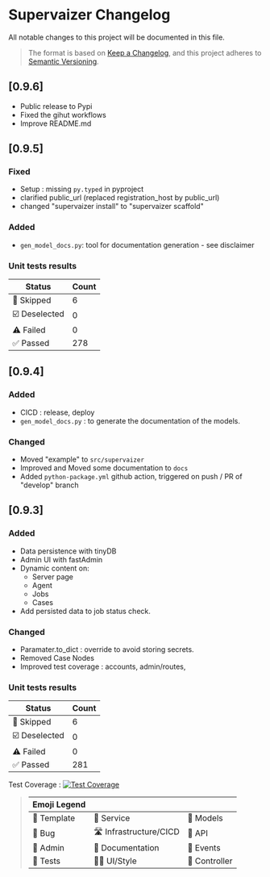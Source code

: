 # Supervaizer Changelog

All notable changes to this project will be documented in this file.

> The format is based on [Keep a Changelog](https://keepachangelog.com/en/1.0.0/), and this project adheres to [Semantic Versioning](https://semver.org/spec/v2.0.0.html).

## [0.9.6]

- Public release to Pypi
- Fixed the gihut workflows
- Improve README.md

## [0.9.5]

### Fixed

- Setup : missing `py.typed` in pyproject
- clarified public_url (replaced registration_host by public_url)
- changed "supervaizer install" to "supervaizer scaffold"

### Added

- `gen_model_docs.py`: tool for documentation generation - see disclaimer

### Unit tests results

| Status        | Count |
| ------------- | ----- |
| 🤔 Skipped    | 6     |
| ☑️ Deselected | 0     |
| ⚠️ Failed     | 0     |
| ✅ Passed     | 278   |

## [0.9.4]

### Added

- CICD : release, deploy
- `gen_model_docs.py` : to generate the documentation of the models.

### Changed

- Moved "example" to `src/supervaizer`
- Improved and Moved some documentation to `docs`
- Added `python-package.yml` github action, triggered on push / PR of "develop" branch

## [0.9.3]

### Added

- Data persistence with tinyDB
- Admin UI with fastAdmin
- Dynamic content on:
  - Server page
  - Agent
  - Jobs
  - Cases
- Add persisted data to job status check.

### Changed

- Paramater.to_dict : override to avoid storing secrets.
- Removed Case Nodes
- Improved test coverage : accounts, admin/routes,

### Unit tests results

| Status        | Count |
| ------------- | ----- |
| 🤔 Skipped    | 6     |
| ☑️ Deselected | 0     |
| ⚠️ Failed     | 0     |
| ✅ Passed     | 281   |

Test Coverage : [![Test Coverage](https://img.shields.io/badge/Coverage-81%25-brightgreen.svg)](https://github.com/supervaize/supervaizer)

> | Emoji Legend |                        |               |
> | ------------ | ---------------------- | ------------- |
> | 🌅 Template  | 🏹 Service             | 👔 Models     |
> | 🐛 Bug       | 🛣️ Infrastructure/CICD | 🔌 API        |
> | 💼 Admin     | 📖 Documentation       | 📰 Events     |
> | 🧪 Tests     | 🧑‍🎨 UI/Style            | 🎼 Controller |
